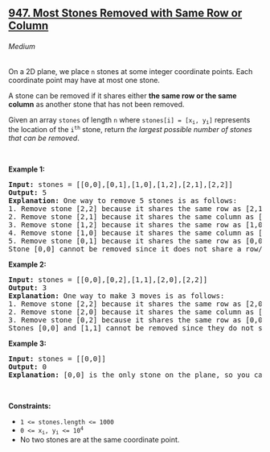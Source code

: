 ## <a href="https://leetcode.com/problems/most-stones-removed-with-same-row-or-column/">947. Most Stones Removed with Same Row or Column</a>
###### Medium

<p>On a 2D plane, we place <code>n</code> stones at some integer coordinate points. Each coordinate point may have at most one stone.</p>

<p>A stone can be removed if it shares either <strong>the same row or the same column</strong> as another stone that has not been removed.</p>

<p>Given an array <code>stones</code> of length <code>n</code> where <code>stones[i] = [x<sub>i</sub>, y<sub>i</sub>]</code> represents the location of the <code>i<sup>th</sup></code> stone, return <em>the largest possible number of stones that can be removed</em>.</p>

<p>&nbsp;</p>
<p><strong class="example">Example 1:</strong></p>

<pre><strong>Input:</strong> stones = [[0,0],[0,1],[1,0],[1,2],[2,1],[2,2]]
<strong>Output:</strong> 5
<strong>Explanation:</strong> One way to remove 5 stones is as follows:
1. Remove stone [2,2] because it shares the same row as [2,1].
2. Remove stone [2,1] because it shares the same column as [0,1].
3. Remove stone [1,2] because it shares the same row as [1,0].
4. Remove stone [1,0] because it shares the same column as [0,0].
5. Remove stone [0,1] because it shares the same row as [0,0].
Stone [0,0] cannot be removed since it does not share a row/column with another stone still on the plane.
</pre>

<p><strong class="example">Example 2:</strong></p>

<pre><strong>Input:</strong> stones = [[0,0],[0,2],[1,1],[2,0],[2,2]]
<strong>Output:</strong> 3
<strong>Explanation:</strong> One way to make 3 moves is as follows:
1. Remove stone [2,2] because it shares the same row as [2,0].
2. Remove stone [2,0] because it shares the same column as [0,0].
3. Remove stone [0,2] because it shares the same row as [0,0].
Stones [0,0] and [1,1] cannot be removed since they do not share a row/column with another stone still on the plane.
</pre>

<p><strong class="example">Example 3:</strong></p>

<pre><strong>Input:</strong> stones = [[0,0]]
<strong>Output:</strong> 0
<strong>Explanation:</strong> [0,0] is the only stone on the plane, so you cannot remove it.
</pre>

<p>&nbsp;</p>
<p><strong>Constraints:</strong></p>

<ul>
	<li><code>1 &lt;= stones.length &lt;= 1000</code></li>
	<li><code>0 &lt;= x<sub>i</sub>, y<sub>i</sub> &lt;= 10<sup>4</sup></code></li>
	<li>No two stones are at the same coordinate point.</li>
</ul>
